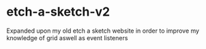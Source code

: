 # etch-a-sketch-v2
Expanded upon my old etch a sketch website in order to improve my knowledge of grid aswell as event listeners
